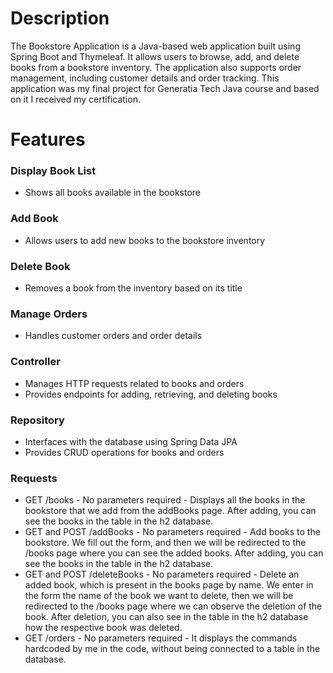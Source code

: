 <h1>Description</h1>
<p>The Bookstore Application is a Java-based web application built using Spring Boot and Thymeleaf. It allows users to browse, add, and delete books from a bookstore inventory. The application also supports order management, including customer details and order tracking. This application was my final project for Generatia Tech Java course and based on it I received my certification. </p>
<h1>Features</h1>
<h3>Display Book List</h3>
<ul>
  <li>Shows all books available in the bookstore</li>
</ul>
<h3>Add Book</h3>
<ul>
  <li>Allows users to add new books to the bookstore inventory</li>
</ul>
<h3>Delete Book</h3>
<ul>
  <li>Removes a book from the inventory based on its title</li>
</ul>
<h3>Manage Orders</h3>
<ul>
  <li>Handles customer orders and order details</li>
</ul>
<h3>Controller</h3>
<ul>
  <li>Manages HTTP requests related to books and orders</li>
  <li>Provides endpoints for adding, retrieving, and deleting books</li>
</ul>
<h3>Repository</h3>
<ul>
  <li>Interfaces with the database using Spring Data JPA</li>
  <li>Provides CRUD operations for books and orders</li>
</ul>
<h3>Requests</h3>
<ul>
  <li>GET /books - No parameters required - Displays all the books in the bookstore that we add from the addBooks page. After adding, you can see the books in the table in the h2 database.</li>
  <li>GET and POST /addBooks - No parameters required - Add books to the bookstore. We fill out the form, and then we will be redirected to the /books page where you can see the added books. After adding, you can see the books in the table in the h2 database.</li>
  <li>GET and POST /deleteBooks - No parameters required - Delete an added book, which is present in the books page by name. We enter in the form the name of the book we want to delete, then we will be redirected to the /books page where we can observe the deletion of the book. After deletion, you can also see in the table in the h2 database how the respective book was deleted.</li>
  <li>GET /orders - No parameters required - It displays the commands hardcoded by me in the code, without being connected to a table in the database.</li>
</ul>
